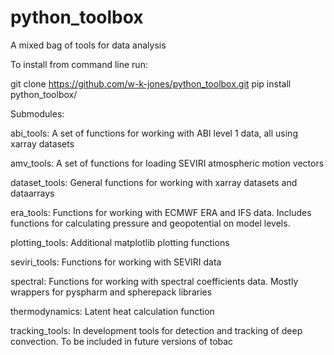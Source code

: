 # python_toolbox

A mixed bag of tools for data analysis

To install from command line run:

git clone https://github.com/w-k-jones/python_toolbox.git
pip install python_toolbox/

Submodules:

abi_tools:
  A set of functions for working with ABI level 1 data, all using xarray datasets
  
amv_tools:
  A set of functions for loading SEVIRI atmospheric motion vectors
  
dataset_tools:
  General functions for working with xarray datasets and dataarrays
  
era_tools:
  Functions for working with ECMWF ERA and IFS data. Includes functions for calculating pressure and geopotential on model levels.
  
plotting_tools:
  Additional matplotlib plotting functions
  
seviri_tools:
  Functions for working with SEVIRI data
  
spectral:
  Functions for working with spectral coefficients data. Mostly wrappers for pyspharm and spherepack libraries
  
thermodynamics:
  Latent heat calculation function
  
tracking_tools:
  In development tools for detection and tracking of deep convection. To be included in future versions of tobac
